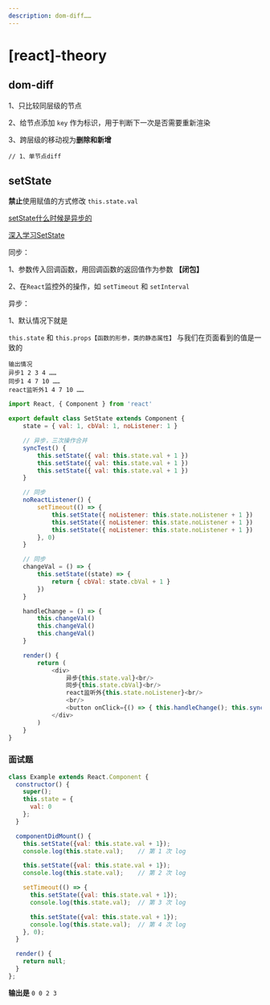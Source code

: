 ```yaml
---
description: dom-diff……
---
```


# \[react\]-theory

## dom-diff

1、只比较同层级的节点

2、给节点添加 `key` 作为标识，用于判断下一次是否需要重新渲染

3、跨层级的移动视为**删除和新增**

```text
// 1、单节点diff
```

## setState

**禁止**使用赋值的方式修改 `this.state.val`

[setState什么时候是异步的](https://zh-hans.reactjs.org/docs/faq-state.html#when-is-setstate-asynchronous)

[深入学习SetState](https://github.com/sisterAn/blog/issues/26)

同步：

1、参数传入回调函数，用回调函数的返回值作为参数 **【闭包】**

2、在`React`监控外的操作，如 `setTimeout` 和 `setInterval`

异步：

1、默认情况下就是

`this.state` 和 `this.props【函数的形参，类的静态属性】` 与我们在页面看到的值是一致的

```text
输出情况
异步1 2 3 4 ……
同步1 4 7 10 ……
react监听外1 4 7 10 ……
```

```javascript
import React, { Component } from 'react'

export default class SetState extends Component {
    state = { val: 1, cbVal: 1, noListener: 1 }

    // 异步，三次操作合并
    syncTest() {
        this.setState({ val: this.state.val + 1 })
        this.setState({ val: this.state.val + 1 })
        this.setState({ val: this.state.val + 1 })
    }

    // 同步
    noReactListener() {
        setTimeout(() => {
            this.setState({ noListener: this.state.noListener + 1 })
            this.setState({ noListener: this.state.noListener + 1 })
            this.setState({ noListener: this.state.noListener + 1 })
        }, 0)
    }

    // 同步
    changeVal = () => {
        this.setState((state) => {
            return { cbVal: state.cbVal + 1 }
        })
    }

    handleChange = () => {
        this.changeVal()
        this.changeVal()
        this.changeVal()
    }

    render() {
        return (
            <div>
                异步{this.state.val}<br/>
                同步{this.state.cbVal}<br/>
                react监听外{this.state.noListener}<br/>
                <br/>
                <button onClick={() => { this.handleChange(); this.syncTest(); this.noReactListener() }}>add</button>
            </div>
        )
    }
}
```

### 面试题

```javascript
class Example extends React.Component {
  constructor() {
    super();
    this.state = {
      val: 0
    };
  }

  componentDidMount() {
    this.setState({val: this.state.val + 1});
    console.log(this.state.val);    // 第 1 次 log

    this.setState({val: this.state.val + 1});
    console.log(this.state.val);    // 第 2 次 log

    setTimeout(() => {
      this.setState({val: this.state.val + 1});
      console.log(this.state.val);  // 第 3 次 log

      this.setState({val: this.state.val + 1});
      console.log(this.state.val);  // 第 4 次 log
    }, 0);
  }

  render() {
    return null;
  }
};
```

**输出是** `0 0 2 3`

